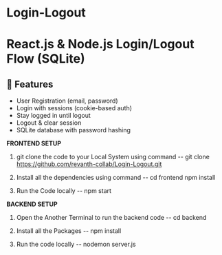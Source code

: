 # Login-Logout
# React.js & Node.js Login/Logout Flow (SQLite)

## 🚀 Features

- User Registration (email, password)
- Login with sessions (cookie-based auth)
- Stay logged in until logout
- Logout & clear session
- SQLite database with password hashing

**FRONTEND SETUP** 
1. git clone the code to your Local System using command --
     git clone https://github.com/revanth-collab/Login-Logout.git
  
2. Install all the dependencies using command --
    cd frontend
    npm install
   
3. Run the Code locally --
    npm start

**BACKEND SETUP**
1. Open the Another Terminal to run the backend code --
     cd backend

2. Install all the Packages --
     npm install

3. Run the code locally --
     nodemon server.js


